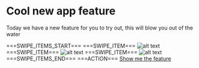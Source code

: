 # Cool new app feature
Today we have a new feature for you to try out, this will blow you out of the water

===SWIPE_ITEMS_START===
===SWIPE_ITEM===
![alt text](https://example.com/image.png "Image 3")
===SWIPE_ITEM===
![alt text](https://example.com/image.png "Image 2")
===SWIPE_ITEM===
![alt text](https://example.com/image.png "Image 1")
===SWIPE_ITEMS_END===
===ACTION===
[Show me the feature](app://sparta/cool_feature_link)
